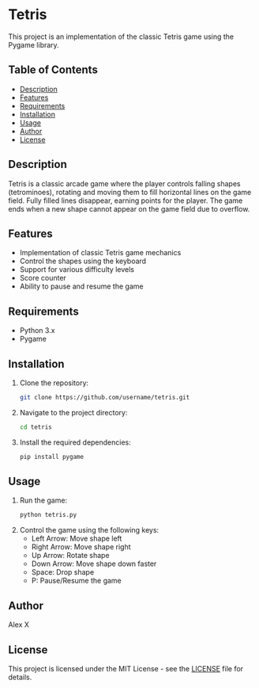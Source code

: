 # Tetris

This project is an implementation of the classic Tetris game using the Pygame library.

## Table of Contents

- [Description](#description)
- [Features](#features)
- [Requirements](#requirements)
- [Installation](#installation)
- [Usage](#usage)
- [Author](#author)
- [License](#license)

## Description

Tetris is a classic arcade game where the player controls falling shapes (tetrominoes), rotating and moving them to fill horizontal lines on the game field. Fully filled lines disappear, earning points for the player. The game ends when a new shape cannot appear on the game field due to overflow.

## Features

- Implementation of classic Tetris game mechanics
- Control the shapes using the keyboard
- Support for various difficulty levels
- Score counter
- Ability to pause and resume the game

## Requirements

- Python 3.x
- Pygame

## Installation

1. Clone the repository:
    ```sh
    git clone https://github.com/username/tetris.git
    ```
2. Navigate to the project directory:
    ```sh
    cd tetris
    ```
3. Install the required dependencies:
    ```sh
    pip install pygame
    ```

## Usage

1. Run the game:
    ```sh
    python tetris.py
    ```
2. Control the game using the following keys:
    - Left Arrow: Move shape left
    - Right Arrow: Move shape right
    - Up Arrow: Rotate shape
    - Down Arrow: Move shape down faster
    - Space: Drop shape
    - P: Pause/Resume the game

## Author

Alex X

## License

This project is licensed under the MIT License - see the [LICENSE](LICENSE) file for details.
